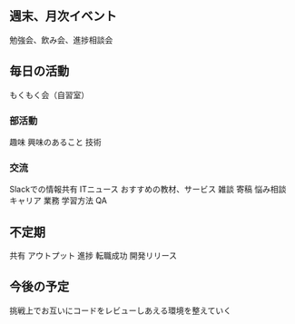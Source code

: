 ## 週末、月次イベント
勉強会、飲み会、進捗相談会

## 毎日の活動
もくもく会（自習室）

### 部活動
趣味
興味のあること
技術

### 交流
Slackでの情報共有
ITニュース
おすすめの教材、サービス
雑談
寄稿
悩み相談
キャリア
業務
学習方法
QA
## 不定期
共有
アウトプット
進捗
転職成功
開発リリース

## 今後の予定
挑戦上でお互いにコードをレビューしあえる環境を整えていく
